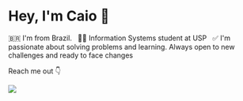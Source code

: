 # Hey, I'm Caio 👋
:brazil: I'm from Brazil.
&nbsp;
👨‍💻 Information Systems student at USP
&nbsp;
✅ I'm passionate about solving problems and learning. Always open to new challenges and ready to face changes

Reach me out 👇

<img src="https://img.shields.io/badge/linkedin-%230077B5.svg?&style=for-the-badge&logo=linkedin&logoColor=white&link=www.linkedin.com/in/caio-nakazawa-476b94169" />
